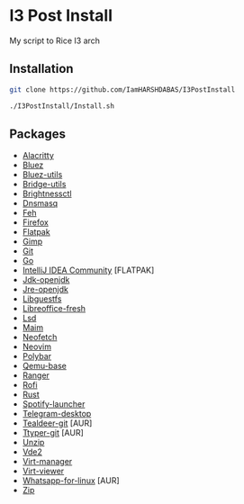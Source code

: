 # I3 Post Install
My script to Rice I3 arch

## Installation
```bash
git clone https://github.com/IamHARSHDABAS/I3PostInstall
```
```bash
./I3PostInstall/Install.sh
```

## Packages
- [Alacritty](https://archlinux.org/packages/community/x86_64/alacritty/)
- [Bluez](https://archlinux.org/packages/extra/x86_64/bluez/)
- [Bluez-utils](https://archlinux.org/packages/extra/x86_64/bluez-utils/)
- [Bridge-utils](https://archlinux.org/packages/extra/x86_64/bridge-utils/)
- [Brightnessctl](https://archlinux.org/packages/community/x86_64/brightnessctl/)
- [Dnsmasq](https://archlinux.org/packages/extra/x86_64/dnsmasq/)
- [Feh](https://archlinux.org/packages/?sort=&q=feh&maintainer=&flagged=)
- [Firefox](https://archlinux.org/packages/extra/x86_64/firefox/)
- [Flatpak](https://archlinux.org/packages/extra/x86_64/flatpak/)
- [Gimp](https://archlinux.org/packages/extra/x86_64/gimp/)
- [Git](https://archlinux.org/packages/extra/x86_64/git/)
- [Go](https://archlinux.org/packages/community/x86_64/go/)
- [IntelliJ IDEA Community](https://flathub.org/apps/details/com.jetbrains.IntelliJ-IDEA-Community) [FLATPAK]
- [Jdk-openjdk](https://archlinux.org/packages/extra/x86_64/jdk-openjdk/)
- [Jre-openjdk](https://archlinux.org/packages/extra/x86_64/jre-openjdk/)
- [Libguestfs](https://archlinux.org/packages/community/x86_64/libguestfs/)
- [Libreoffice-fresh](https://archlinux.org/packages/extra/x86_64/libreoffice-fresh/)
- [Lsd](https://archlinux.org/packages/community/x86_64/lsd/)
- [Maim](https://archlinux.org/packages/community/x86_64/maim/)
- [Neofetch](https://archlinux.org/packages/community/any/neofetch/)
- [Neovim](https://archlinux.org/packages/community/x86_64/neovim/)
- [Polybar](https://archlinux.org/packages/community/x86_64/polybar/)
- [Qemu-base](https://archlinux.org/packages/extra/x86_64/qemu-base/)
- [Ranger](https://archlinux.org/packages/community/any/ranger/)
- [Rofi](https://archlinux.org/packages/community/x86_64/rofi/)
- [Rust](https://archlinux.org/packages/extra/x86_64/rust/)
- [Spotify-launcher](https://archlinux.org/packages/community/x86_64/spotify-launcher/)
- [Telegram-desktop](https://archlinux.org/packages/community/x86_64/telegram-desktop/)
- [Tealdeer-git](https://aur.archlinux.org/packages/tealdeer-git) [AUR]
- [Ttyper-git](https://aur.archlinux.org/packages/ttyper-git) [AUR]
- [Unzip](https://archlinux.org/packages/extra/x86_64/unzip/)
- [Vde2](https://archlinux.org/packages/extra/x86_64/vde2/)
- [Virt-manager](https://archlinux.org/packages/community/any/virt-manager/)
- [Virt-viewer](https://archlinux.org/packages/community/x86_64/virt-viewer/)
- [Whatsapp-for-linux](https://aur.archlinux.org/packages/whatsapp-for-linux) [AUR]
- [Zip](https://archlinux.org/packages/extra/x86_64/zip/)
